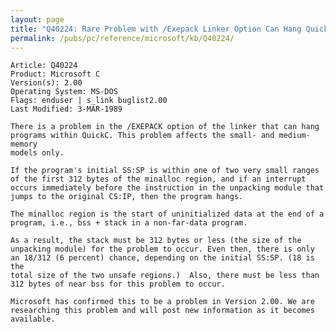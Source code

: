 ```yaml
---
layout: page
title: "Q40224: Rare Problem with /Exepack Linker Option Can Hang QuickC"
permalink: /pubs/pc/reference/microsoft/kb/Q40224/
---
```


	Article: Q40224
	Product: Microsoft C
	Version(s): 2.00
	Operating System: MS-DOS
	Flags: enduser | s_link buglist2.00
	Last Modified: 3-MAR-1989
	
	There is a problem in the /EXEPACK option of the linker that can hang
	programs within QuickC. This problem affects the small- and medium-memory
	models only.
	
	If the program's initial SS:SP is within one of two very small ranges
	of the first 312 bytes of the minalloc region, and if an interrupt
	occurs immediately before the instruction in the unpacking module that
	jumps to the original CS:IP, then the program hangs.
	
	The minalloc region is the start of uninitialized data at the end of a
	program, i.e., bss + stack in a non-far-data program.
	
	As a result, the stack must be 312 bytes or less (the size of the
	unpacking module) for the problem to occur. Even then, there is only
	an 18/312 (6 percent) chance, depending on the initial SS:SP. (18 is the
	total size of the two unsafe regions.)  Also, there must be less than
	312 bytes of near bss for this problem to occur.
	
	Microsoft has confirmed this to be a problem in Version 2.00. We are
	researching this problem and will post new information as it becomes
	available.
